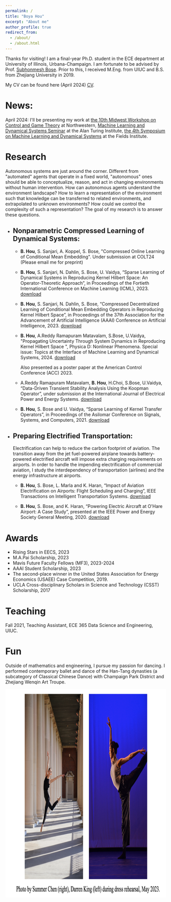 ```yaml
---
permalink: /
title: "Boya Hou"
excerpt: "About me"
author_profile: true
redirect_from: 
  - /about/
  - /about.html
---
```



Thanks for visiting! I am a final-year Ph.D. student in the ECE department at University of Illinois, Urbana-Champaign. I am fortunate to be advised by Prof. [Subhonmesh Bose](http://boses.ece.illinois.edu/). Prior to this, I received M.Eng. from UIUC and B.S. from Zhejiang University in 2019. 

My CV can be found here (April 2024) [CV](../assets/BoyaCV.pdf).

# News:
April 2024: I'll be presenting my work at [the 10th Midwest Workshop on Control and Game Theory](https://mwcgt2024.northwestern.edu/) at Northwestern, 
[Machine Learning and Dynamical Systems Seminar](https://www.turing.ac.uk/research/interest-groups/machine-learning-and-dynamical-systems) at the Alan Turing Institute, [the 4th Symposium on Machine Learning and Dynamical Systems](https://sites.google.com/site/boumedienehamzi/home/fourth-symposium-on-machine-learning-and-dynamical-systems) at the Fields Institute.

# Research
Autonomous systems are just around the corner. Different from "automated" agents that operate in a fixed world, "autonomous" ones should be able to conceptualize, reason, and act in changing environments without human intervention. How can autonomous agents understand the environment landscape? How to learn a representation of the environment such that knowledge can be transferred to related environments, and extrapolated to unknown environments? How could we control the complexity of such a representation? The goal of my research is to answer these questions. 


- ## Nonparametric Compressed Learning of Dynamical Systems:

  - **B. Hou**, S. Sanjari, A. Koppel, S. Bose, "Compressed Online Learning of Conditional Mean Embedding". Under submission at COLT24 (Please email me for preprint)
 
  - **B. Hou**, S. Sanjari, N. Dahlin, S. Bose, U. Vaidya, “Sparse Learning of Dynamical Systems in Reproducing Kernel Hilbert Space: An Operator-Theoretic Approach”, in Proceedings of the Fortieth International Conference on Machine Learning (ICML), 2023. [download](https://proceedings.mlr.press/v202/hou23c.html)

  - **B. Hou**, S. Sanjari, N. Dahlin, S. Bose, “Compressed Decentralized Learning of Conditional Mean Embedding Operators in Reproducing Kernel Hilbert Space”, in Proceedings of the 37th Association for the Advancement of Artificial Intelligence (AAAI) Conference on Artificial Intelligence, 2023. [download](https://ojs.aaai.org/index.php/AAAI/article/view/25956)

  - **B. Hou**, A.Reddy Ramapuram Matavalam, S.Bose, U.Vaidya, "Propagating Uncertainty Through System Dynamics in Reproducing Kernel Hilbert Space ", Physica D: Nonlinear Phenomena. Special issue: Topics at the Interface of Machine Learning and Dynamical Systems, 2024. [download](https://doi.org/10.1016/j.physd.2024.134168)
    
    Also presented as a poster paper at the American Control Conference (ACC) 2023.

  - A.Reddy Ramapuram Matavalam, **B. Hou**, H.Choi, S.Bose, U.Vaidya, “Data-Driven Transient Stability Analysis Using the Koopman Operator”, under submission at the International Journal of Electrical Power and Energy Systems. [download](../assets/IJEPES.pdf)

    
  - **B. Hou**, S. Bose and U. Vaidya, “Sparse Learning of Kernel Transfer Operators”, in Proceedings of the Asilomar Conference on Signals, Systems, and Computers, 2021. [download](https://ieeexplore.ieee.org/abstract/document/9723412)


- ## Preparing Electrified Transportation:
   Electrification can help to reduce the carbon footprint of aviation. The transition away from the jet fuel-powered airplane towards battery-powered electrified aircraft will impose extra charging requirements on airports. In order to handle the impending electrification of commercial aviation, I study the interdependency of transportation (airlines) and the energy infrastructure at airports.

  - **B. Hou**, S. Bose, L. Marla and K. Haran, “Impact of Aviation Electrification on Airports: Flight Scheduling and Charging”, IEEE Transactions on Intelligent Transportation Systems. [download](https://ieeexplore.ieee.org/stamp/stamp.jsp?arnumber=10296862)

  - **B. Hou**, S. Bose, and K. Haran, “Powering Electric Aircraft at O'Hare Airport: A Case Study”, presented at the IEEE Power and Energy Society General Meeting, 2020. [download](https://ieeexplore.ieee.org/abstract/document/9281871)

# Awards
- Rising Stars in EECS, 2023
- M.A.Pai Scholarship, 2023
-	Mavis Future Faculty Fellows (MF3), 2023-2024
- AAAI Student Scholarship, 2023
- The second-place winner in the United States Association for Energy Economics (USAEE) Case Competition, 2019.
- UCLA Cross-disciplinary Scholars in Science and Technology (CSST) Scholarship, 2017

# Teaching
Fall 2021, Teaching Assistant, ECE 365 Data Science and Engineering, UIUC.

# Fun
Outside of mathematics and engineering, I pursue my passion for dancing. I performed contemporary ballet and dance of the Han-Tang dynasties (a subcategory of Classical Chinese Dance) with Champaign Park District and Zhejiang Wenqin Art Troupe. 

<img src="../assets/dance.jpeg" title="Photo by Darren King." width="650" height="650"  >






